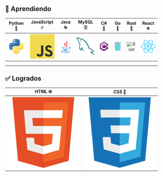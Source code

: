 ## 🚀 Aprendiendo

| Python 🐍 | JavaScript ⚡ | Java ☕ | MySQL 🗄️ | C# 🎯 | Go 🐹 | Rust 🦀 | React ⚛️ |
|:---------:|:------------:|:------:|:---------:|:----:|:----:|:------:|:--------:|
| ![Python](https://raw.githubusercontent.com/devicons/devicon/master/icons/python/python-original.svg) | ![JavaScript](https://raw.githubusercontent.com/devicons/devicon/master/icons/javascript/javascript-original.svg) | ![Java](https://raw.githubusercontent.com/devicons/devicon/master/icons/java/java-original.svg) | ![MySQL](https://raw.githubusercontent.com/devicons/devicon/master/icons/mysql/mysql-original.svg) | ![C#](https://raw.githubusercontent.com/devicons/devicon/master/icons/csharp/csharp-original.svg) | ![Go](https://raw.githubusercontent.com/devicons/devicon/master/icons/go/go-original.svg) | ![Rust](https://raw.githubusercontent.com/rust-lang/rust-artwork/master/logo/rust-logo-128x128.png) | ![React](https://raw.githubusercontent.com/devicons/devicon/master/icons/react/react-original.svg) |


---

## ✅ Logrados

| HTML 🌐 | CSS 🎨 |
|:-------:|:------:|
| ![HTML](https://raw.githubusercontent.com/devicons/devicon/master/icons/html5/html5-original.svg) | ![CSS](https://raw.githubusercontent.com/devicons/devicon/master/icons/css3/css3-original.svg) |




